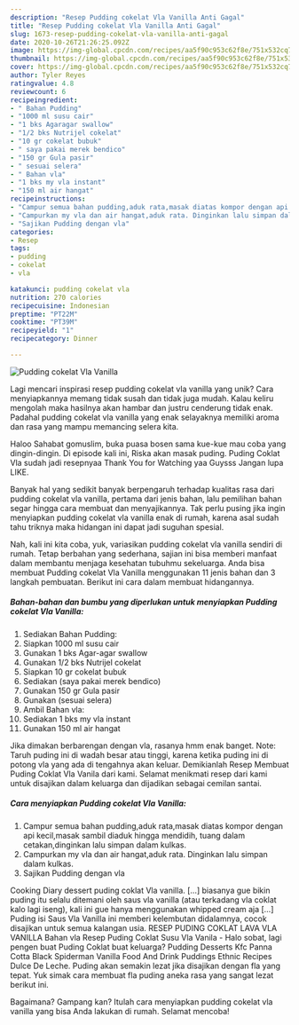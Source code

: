 ```yaml
---
description: "Resep Pudding cokelat Vla Vanilla Anti Gagal"
title: "Resep Pudding cokelat Vla Vanilla Anti Gagal"
slug: 1673-resep-pudding-cokelat-vla-vanilla-anti-gagal
date: 2020-10-26T21:26:25.092Z
image: https://img-global.cpcdn.com/recipes/aa5f90c953c62f8e/751x532cq70/pudding-cokelat-vla-vanilla-foto-resep-utama.jpg
thumbnail: https://img-global.cpcdn.com/recipes/aa5f90c953c62f8e/751x532cq70/pudding-cokelat-vla-vanilla-foto-resep-utama.jpg
cover: https://img-global.cpcdn.com/recipes/aa5f90c953c62f8e/751x532cq70/pudding-cokelat-vla-vanilla-foto-resep-utama.jpg
author: Tyler Reyes
ratingvalue: 4.8
reviewcount: 6
recipeingredient:
- " Bahan Pudding"
- "1000 ml susu cair"
- "1 bks Agaragar swallow"
- "1/2 bks Nutrijel cokelat"
- "10 gr cokelat bubuk"
- " saya pakai merek bendico"
- "150 gr Gula pasir"
- " sesuai selera"
- " Bahan vla"
- "1 bks my vla instant"
- "150 ml air hangat"
recipeinstructions:
- "Campur semua bahan pudding,aduk rata,masak diatas kompor dengan api kecil,masak sambil diaduk hingga mendidih, tuang dalam cetakan,dinginkan lalu simpan dalam kulkas."
- "Campurkan my vla dan air hangat,aduk rata. Dinginkan lalu simpan dalam kulkas."
- "Sajikan Pudding dengan vla"
categories:
- Resep
tags:
- pudding
- cokelat
- vla

katakunci: pudding cokelat vla 
nutrition: 270 calories
recipecuisine: Indonesian
preptime: "PT22M"
cooktime: "PT39M"
recipeyield: "1"
recipecategory: Dinner

---
```



![Pudding cokelat Vla Vanilla](https://img-global.cpcdn.com/recipes/aa5f90c953c62f8e/751x532cq70/pudding-cokelat-vla-vanilla-foto-resep-utama.jpg)

Lagi mencari inspirasi resep pudding cokelat vla vanilla yang unik? Cara menyiapkannya memang tidak susah dan tidak juga mudah. Kalau keliru mengolah maka hasilnya akan hambar dan justru cenderung tidak enak. Padahal pudding cokelat vla vanilla yang enak selayaknya memiliki aroma dan rasa yang mampu memancing selera kita.

Haloo Sahabat gomuslim, buka puasa bosen sama kue-kue mau coba yang dingin-dingin. Di episode kali ini, Riska akan masak puding. Puding Coklat Vla sudah jadi resepnyaa Thank You for Watching yaa Guysss Jangan lupa LIKE.

Banyak hal yang sedikit banyak berpengaruh terhadap kualitas rasa dari pudding cokelat vla vanilla, pertama dari jenis bahan, lalu pemilihan bahan segar hingga cara membuat dan menyajikannya. Tak perlu pusing jika ingin menyiapkan pudding cokelat vla vanilla enak di rumah, karena asal sudah tahu triknya maka hidangan ini dapat jadi suguhan spesial.


Nah, kali ini kita coba, yuk, variasikan pudding cokelat vla vanilla sendiri di rumah. Tetap berbahan yang sederhana, sajian ini bisa memberi manfaat dalam membantu menjaga kesehatan tubuhmu sekeluarga. Anda bisa membuat Pudding cokelat Vla Vanilla menggunakan 11 jenis bahan dan 3 langkah pembuatan. Berikut ini cara dalam membuat hidangannya.

<!--inarticleads1-->

##### Bahan-bahan dan bumbu yang diperlukan untuk menyiapkan Pudding cokelat Vla Vanilla:

1. Sediakan  Bahan Pudding:
1. Siapkan 1000 ml susu cair
1. Gunakan 1 bks Agar-agar swallow
1. Gunakan 1/2 bks Nutrijel cokelat
1. Siapkan 10 gr cokelat bubuk
1. Sediakan  (saya pakai merek bendico)
1. Gunakan 150 gr Gula pasir
1. Gunakan  (sesuai selera)
1. Ambil  Bahan vla:
1. Sediakan 1 bks my vla instant
1. Gunakan 150 ml air hangat


Jika dimakan berbarengan dengan vla, rasanya hmm enak banget. Note: Taruh puding ini di wadah besar atau tinggi, karena ketika puding ini di potong vla yang ada di tengahnya akan keluar. Demikianlah Resep Membuat Puding Coklat Vla Vanila dari kami. Selamat menikmati resep dari kami untuk disajikan dalam keluarga dan dijadikan sebagai cemilan santai. 

<!--inarticleads2-->

##### Cara menyiapkan Pudding cokelat Vla Vanilla:

1. Campur semua bahan pudding,aduk rata,masak diatas kompor dengan api kecil,masak sambil diaduk hingga mendidih, tuang dalam cetakan,dinginkan lalu simpan dalam kulkas.
1. Campurkan my vla dan air hangat,aduk rata. Dinginkan lalu simpan dalam kulkas.
1. Sajikan Pudding dengan vla


Cooking Diary dessert puding coklat Vla vanilla. […] biasanya gue bikin puding itu selalu ditemani oleh saus vla vanilla (atau terkadang vla coklat kalo lagi iseng), kali ini gue hanya menggunakan whipped cream aja […] Puding isi Saus Vla Vanilla ini memberi kelembutan didalamnya, cocok disajikan untuk semua kalangan usia. RESEP PUDING COKLAT LAVA VLA VANILLA Bahan vla Resep Puding Coklat Susu Vla Vanila - Halo sobat, lagi pengen buat Puding Coklat buat keluarga? Pudding Desserts Kfc Panna Cotta Black Spiderman Vanilla Food And Drink Puddings Ethnic Recipes Dulce De Leche. Puding akan semakin lezat jika disajikan dengan fla yang tepat. Yuk simak cara membuat fla puding aneka rasa yang sangat lezat berikut ini. 

Bagaimana? Gampang kan? Itulah cara menyiapkan pudding cokelat vla vanilla yang bisa Anda lakukan di rumah. Selamat mencoba!
